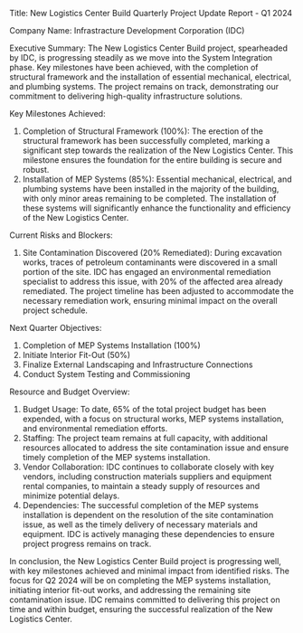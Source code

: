  Title: New Logistics Center Build Quarterly Project Update Report - Q1 2024

Company Name: Infrastracture Development Corporation (IDC)

Executive Summary:
The New Logistics Center Build project, spearheaded by IDC, is progressing steadily as we move into the System Integration phase. Key milestones have been achieved, with the completion of structural framework and the installation of essential mechanical, electrical, and plumbing systems. The project remains on track, demonstrating our commitment to delivering high-quality infrastructure solutions.

Key Milestones Achieved:
1. Completion of Structural Framework (100%): The erection of the structural framework has been successfully completed, marking a significant step towards the realization of the New Logistics Center. This milestone ensures the foundation for the entire building is secure and robust.
2. Installation of MEP Systems (85%): Essential mechanical, electrical, and plumbing systems have been installed in the majority of the building, with only minor areas remaining to be completed. The installation of these systems will significantly enhance the functionality and efficiency of the New Logistics Center.

Current Risks and Blockers:
1. Site Contamination Discovered (20% Remediated): During excavation works, traces of petroleum contaminants were discovered in a small portion of the site. IDC has engaged an environmental remediation specialist to address this issue, with 20% of the affected area already remediated. The project timeline has been adjusted to accommodate the necessary remediation work, ensuring minimal impact on the overall project schedule.

Next Quarter Objectives:
1. Completion of MEP Systems Installation (100%)
2. Initiate Interior Fit-Out (50%)
3. Finalize External Landscaping and Infrastructure Connections
4. Conduct System Testing and Commissioning

Resource and Budget Overview:
1. Budget Usage: To date, 65% of the total project budget has been expended, with a focus on structural works, MEP systems installation, and environmental remediation efforts.
2. Staffing: The project team remains at full capacity, with additional resources allocated to address the site contamination issue and ensure timely completion of the MEP systems installation.
3. Vendor Collaboration: IDC continues to collaborate closely with key vendors, including construction materials suppliers and equipment rental companies, to maintain a steady supply of resources and minimize potential delays.
4. Dependencies: The successful completion of the MEP systems installation is dependent on the resolution of the site contamination issue, as well as the timely delivery of necessary materials and equipment. IDC is actively managing these dependencies to ensure project progress remains on track.

In conclusion, the New Logistics Center Build project is progressing well, with key milestones achieved and minimal impact from identified risks. The focus for Q2 2024 will be on completing the MEP systems installation, initiating interior fit-out works, and addressing the remaining site contamination issue. IDC remains committed to delivering this project on time and within budget, ensuring the successful realization of the New Logistics Center.